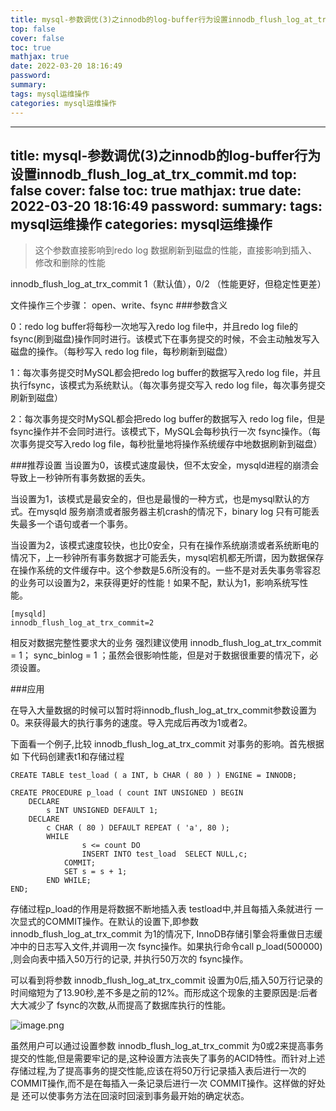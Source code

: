 ```yaml
---
title: mysql-参数调优(3)之innodb的log-buffer行为设置innodb_flush_log_at_trx_commit.md
top: false
cover: false
toc: true
mathjax: true
date: 2022-03-20 18:16:49
password:
summary:
tags: mysql运维操作
categories: mysql运维操作
---
```

---
title: mysql-参数调优(3)之innodb的log-buffer行为设置innodb_flush_log_at_trx_commit.md
top: false
cover: false
toc: true
mathjax: true
date: 2022-03-20 18:16:49
password:
summary:
tags: mysql运维操作
categories: mysql运维操作
---
>这个参数直接影响到redo log 数据刷新到磁盘的性能，直接影响到插入、修改和删除的性能


innodb_flush_log_at_trx_commit	1（默认值），0/2 （性能更好，但稳定性更差）


文件操作三个步骤： open、write、fsync
###参数含义

0：redo log buffer将每秒一次地写入redo log file中，并且redo log file的fsync(刷到磁盘)操作同时进行。该模式下在事务提交的时候，不会主动触发写入磁盘的操作。（每秒写入 redo log file，每秒刷新到磁盘）

1：每次事务提交时MySQL都会把redo log buffer的数据写入redo log file，并且执行fsync，该模式为系统默认。（每次事务提交写入 redo log file，每次事务提交刷新到磁盘）

2：每次事务提交时MySQL都会把redo log buffer的数据写入 redo log file，但是fsync操作并不会同时进行。该模式下，MySQL会每秒执行一次 fsync操作。（每次事务提交写入redo log file，每秒批量地将操作系统缓存中地数据刷新到磁盘）

###推荐设置
当设置为0，该模式速度最快，但不太安全，mysqld进程的崩溃会导致上一秒钟所有事务数据的丢失。

当设置为1，该模式是最安全的，但也是最慢的一种方式，也是mysql默认的方式。在mysqld 服务崩溃或者服务器主机crash的情况下，binary log 只有可能丢失最多一个语句或者一个事务。

当设置为2，该模式速度较快，也比0安全，只有在操作系统崩溃或者系统断电的情况下，上一秒钟所有事务数据才可能丢失，mysql宕机都无所谓，因为数据保存在操作系统的文件缓存中。这个参数是5.6所没有的。一些不是对丢失事务零容忍的业务可以设置为2，来获得更好的性能！如果不配，默认为1，影响系统写性能。
~~~
[mysqld]
innodb_flush_log_at_trx_commit=2
~~~

相反对数据完整性要求大的业务 强烈建议使用 innodb_flush_log_at_trx_commit = 1； sync_binlog = 1 ；虽然会很影响性能，但是对于数据很重要的情况下，必须设置。



###应用

在导入大量数据的时候可以暂时将innodb_flush_log_at_trx_commit参数设置为0。来获得最大的执行事务的速度。导入完成后再改为1或者2。


下面看一个例子,比较 innodb_flush_log_at_trx_commit 对事务的影响。首先根据如 下代码创建表t1和存储过程
~~~
CREATE TABLE test_load ( a INT, b CHAR ( 80 ) ) ENGINE = INNODB;

CREATE PROCEDURE p_load ( count INT UNSIGNED ) BEGIN
	DECLARE
		s INT UNSIGNED DEFAULT 1;
	DECLARE
		c CHAR ( 80 ) DEFAULT REPEAT ( 'a', 80 );
		WHILE
				s <= count DO
				INSERT INTO test_load  SELECT NULL,c;	
			COMMIT;
			SET s = s + 1;
		END WHILE;
END;
~~~

存储过程p_load的作用是将数据不断地插入表 testload中,并且每插入条就进行 一次显式的COMMIT操作。在默认的设置下,即参数 innodb_flush_log_at_trx_commit 为1的情况下, InnoDB存储引擎会将重做日志缓冲中的日志写入文件,并调用一次 fsync操作。如果执行命令call p_load(500000) ,则会向表中插入50万行的记录, 并执行50万次的 fsync操作。

可以看到将参数 innodb_flush_log_at_trx_commit  设置为0后,插入50万行记录的时间缩短为了13.90秒,差不多是之前的12%。而形成这个现象的主要原因是:后者大大减少了 fsync的次数,从而提高了数据库执行的性能。


![image.png](https://upload-images.jianshu.io/upload_images/13965490-ec8bfafcef4f73d0.png?imageMogr2/auto-orient/strip%7CimageView2/2/w/1240)

虽然用户可以通过设置参数 innodb_flush_log_at_trx_commit 为0或2来提高事务提交的性能,但是需要牢记的是,这种设置方法丧失了事务的ACID特性。而针对上述存储过程,为了提高事务的提交性能,应该在将50万行记录插入表后进行一次的 COMMIT操作,而不是在每插入一条记录后进行一次 COMMIT操作。这样做的好处是 还可以使事务方法在回滚时回滚到事务最开始的确定状态。
